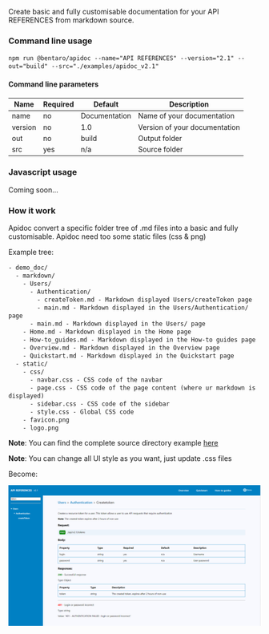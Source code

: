 Create basic and fully customisable documentation for your API REFERENCES from markdown source.

### Command line usage

```
npm run @bentaro/apidoc --name="API REFERENCES" --version="2.1" --out="build" --src="./examples/apidoc_v2.1"
```

#### Command line parameters

|   Name   |  Required |      Default      |          Description          |
| -------- | --------- | ----------------- | ----------------------------- |
|  name    |    no     |   Documentation   |   Name of your documentation  |
| version  |    no     |        1.0        | Version of your documentation |
|   out    |    no     |       build       |         Output folder         |
|   src    |    yes    |        n/a        |         Source folder         |

### Javascript usage

Coming soon...

### How it work

Apidoc convert a specific folder tree of .md files into a basic and fully customisable. Apidoc need too some static files (css & png)

Example tree:

```
- demo_doc/
  - markdown/
    - Users/
      - Authentication/
        - createToken.md - Markdown displayed Users/createToken page
        - main.md - Markdown displayed in the Users/Authentication/ page
      - main.md - Markdown displayed in the Users/ page
    - Home.md - Markdown displayed in the Home page
    - How-to_guides.md - Markdown displayed in the How-to guides page
    - Overview.md - Markdown displayed in the Overview page
    - Quickstart.md - Markdown displayed in the Quickstart page
  - static/
    - css/
      - navbar.css - CSS code of the navbar
      - page.css - CSS code of the page content (where ur markdown is displayed)
      - sidebar.css - CSS code of the sidebar
      - style.css - Global CSS code
    - favicon.png
    - logo.png
```

**Note**: You can find the complete source directory example [here](https://www.google.com)

**Note**: You can change all UI style as you want, just update .css files

Become:

![](https://raw.githubusercontent.com/theben67/apidoc/master/examples/screenshot.png)
